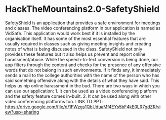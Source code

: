 # HackTheMountains2.0-SafetyShield
SafetyShield is an application that provides a safe environment for meetings and classes. The video conferencing platform in our application is named as VidSafe. This application would work best if it is installed by the organisation itself. It has some of the most essential features that are usually required in classes such as giving meeting insights and creating notes of what is being discussed in the class. SafetyShield not only provides these features but it also helps us prevent and report online harassment/abuse. While the speech-to-text conversion is being done, our app filters through the content and checks for the presence of any offensive words that do not belong in such environments. If it finds any, it immediately sends a mail to the college authorities with the name of the person who has said something offensive along with the details of what they have said. This helps us nip online harassment in the bud. There are two ways in which you can use our application: 1. It can be used as a video conferencing platform and the safety feature comes in-built. 2. It can be used along with other video conferencing platforms too. 
LINK TO PPT: https://drive.google.com/file/d/1FWzgs1QbUduaMf4EYs5bF4kE0LR7gdZR/view?usp=sharing
